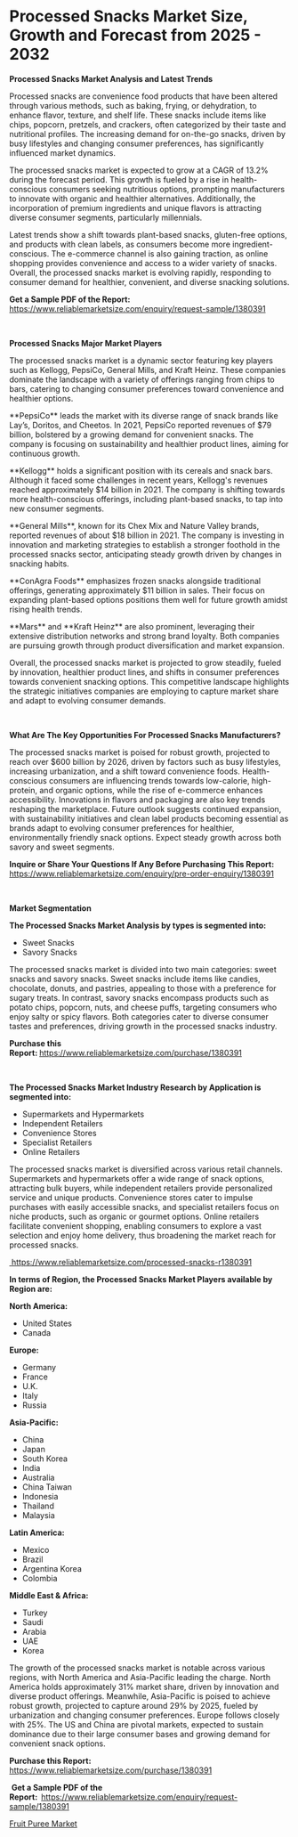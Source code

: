 <p><h1>Processed Snacks Market Size, Growth and Forecast from 2025 - 2032</h1></p><p><strong>Processed Snacks Market Analysis and Latest Trends</strong></p>
<p><p>Processed snacks are convenience food products that have been altered through various methods, such as baking, frying, or dehydration, to enhance flavor, texture, and shelf life. These snacks include items like chips, popcorn, pretzels, and crackers, often categorized by their taste and nutritional profiles. The increasing demand for on-the-go snacks, driven by busy lifestyles and changing consumer preferences, has significantly influenced market dynamics.</p><p>The processed snacks market is expected to grow at a CAGR of 13.2% during the forecast period. This growth is fueled by a rise in health-conscious consumers seeking nutritious options, prompting manufacturers to innovate with organic and healthier alternatives. Additionally, the incorporation of premium ingredients and unique flavors is attracting diverse consumer segments, particularly millennials.</p><p>Latest trends show a shift towards plant-based snacks, gluten-free options, and products with clean labels, as consumers become more ingredient-conscious. The e-commerce channel is also gaining traction, as online shopping provides convenience and access to a wider variety of snacks. Overall, the processed snacks market is evolving rapidly, responding to consumer demand for healthier, convenient, and diverse snacking solutions.</p></p>
<p><strong>Get a Sample PDF of the Report:&nbsp;</strong> <a href="https://www.reliablemarketsize.com/enquiry/request-sample/1380391?utm_campaign=2115&utm_medium=2&utm_source=Github&utm_content=ia&utm_term=14022025&utm_id=processed-snacks">https://www.reliablemarketsize.com/enquiry/request-sample/1380391</a></p>
<p>&nbsp;</p>
<p><strong>Processed Snacks Major Market Players</strong></p>
<p><p>The processed snacks market is a dynamic sector featuring key players such as Kellogg, PepsiCo, General Mills, and Kraft Heinz. These companies dominate the landscape with a variety of offerings ranging from chips to bars, catering to changing consumer preferences toward convenience and healthier options.</p><p>**PepsiCo** leads the market with its diverse range of snack brands like Lay’s, Doritos, and Cheetos. In 2021, PepsiCo reported revenues of $79 billion, bolstered by a growing demand for convenient snacks. The company is focusing on sustainability and healthier product lines, aiming for continuous growth.</p><p>**Kellogg** holds a significant position with its cereals and snack bars. Although it faced some challenges in recent years, Kellogg's revenues reached approximately $14 billion in 2021. The company is shifting towards more health-conscious offerings, including plant-based snacks, to tap into new consumer segments.</p><p>**General Mills**, known for its Chex Mix and Nature Valley brands, reported revenues of about $18 billion in 2021. The company is investing in innovation and marketing strategies to establish a stronger foothold in the processed snacks sector, anticipating steady growth driven by changes in snacking habits.</p><p>**ConAgra Foods** emphasizes frozen snacks alongside traditional offerings, generating approximately $11 billion in sales. Their focus on expanding plant-based options positions them well for future growth amidst rising health trends.</p><p>**Mars** and **Kraft Heinz** are also prominent, leveraging their extensive distribution networks and strong brand loyalty. Both companies are pursuing growth through product diversification and market expansion.</p><p>Overall, the processed snacks market is projected to grow steadily, fueled by innovation, healthier product lines, and shifts in consumer preferences towards convenient snacking options. This competitive landscape highlights the strategic initiatives companies are employing to capture market share and adapt to evolving consumer demands.</p></p>
<p>&nbsp;</p>
<p><strong>What Are The Key Opportunities For Processed Snacks Manufacturers?</strong></p>
<p><p>The processed snacks market is poised for robust growth, projected to reach over $600 billion by 2026, driven by factors such as busy lifestyles, increasing urbanization, and a shift toward convenience foods. Health-conscious consumers are influencing trends towards low-calorie, high-protein, and organic options, while the rise of e-commerce enhances accessibility. Innovations in flavors and packaging are also key trends reshaping the marketplace. Future outlook suggests continued expansion, with sustainability initiatives and clean label products becoming essential as brands adapt to evolving consumer preferences for healthier, environmentally friendly snack options. Expect steady growth across both savory and sweet segments.</p></p>
<p><strong>Inquire or Share Your Questions If Any Before Purchasing This Report:</strong> <a href="https://www.reliablemarketsize.com/enquiry/pre-order-enquiry/1380391?utm_campaign=2115&utm_medium=2&utm_source=Github&utm_content=ia&utm_term=14022025&utm_id=processed-snacks">https://www.reliablemarketsize.com/enquiry/pre-order-enquiry/1380391</a></p>
<p>&nbsp;</p>
<p><strong>Market Segmentation</strong></p>
<p><strong>The Processed Snacks Market Analysis by types is segmented into:</strong></p>
<p><ul><li>Sweet Snacks</li><li>Savory Snacks</li></ul></p>
<p><p>The processed snacks market is divided into two main categories: sweet snacks and savory snacks. Sweet snacks include items like candies, chocolate, donuts, and pastries, appealing to those with a preference for sugary treats. In contrast, savory snacks encompass products such as potato chips, popcorn, nuts, and cheese puffs, targeting consumers who enjoy salty or spicy flavors. Both categories cater to diverse consumer tastes and preferences, driving growth in the processed snacks industry.</p></p>
<p><strong>Purchase this Report:&nbsp;</strong><a href="https://www.reliablemarketsize.com/purchase/1380391?utm_campaign=2115&utm_medium=2&utm_source=Github&utm_content=ia&utm_term=14022025&utm_id=processed-snacks">https://www.reliablemarketsize.com/purchase/1380391</a></p>
<p>&nbsp;</p>
<p><strong>The Processed Snacks Market Industry Research by Application is segmented into:</strong></p>
<p><ul><li>Supermarkets and Hypermarkets</li><li>Independent Retailers</li><li>Convenience Stores</li><li>Specialist Retailers</li><li>Online Retailers</li></ul></p>
<p><p>The processed snacks market is diversified across various retail channels. Supermarkets and hypermarkets offer a wide range of snack options, attracting bulk buyers, while independent retailers provide personalized service and unique products. Convenience stores cater to impulse purchases with easily accessible snacks, and specialist retailers focus on niche products, such as organic or gourmet options. Online retailers facilitate convenient shopping, enabling consumers to explore a vast selection and enjoy home delivery, thus broadening the market reach for processed snacks.</p></p>
<p><a href="https://www.reliablemarketsize.com/processed-snacks-r1380391?utm_campaign=2115&utm_medium=2&utm_source=Github&utm_content=ia&utm_term=14022025&utm_id=processed-snacks">&nbsp;https://www.reliablemarketsize.com/processed-snacks-r1380391</a></p>
<p><strong>In terms of Region, the Processed Snacks Market Players available by Region are:</strong></p>
<p>
    <p> <strong> North America: </strong>
        <ul>
            <li>United States</li>
            <li>Canada</li>
        </ul>
        </p> 
    <p> <strong> Europe: </strong>
        <ul>
            <li>Germany</li>
            <li>France</li>
            <li>U.K.</li>
            <li>Italy</li>
            <li>Russia</li>
        </ul>
        </p> 
    <p> <strong> Asia-Pacific: </strong>
        <ul>
            <li>China</li>
            <li>Japan</li>
            <li>South Korea</li>
            <li>India</li>
            <li>Australia</li>
            <li>China Taiwan</li>
            <li>Indonesia</li>
            <li>Thailand</li>
            <li>Malaysia</li>
        </ul>
        </p> 
    <p> <strong> Latin America: </strong>
        <ul>
            <li>Mexico</li>
            <li>Brazil</li>
            <li>Argentina Korea</li>
            <li>Colombia</li>
        </ul>
        </p> 
    <p> <strong> Middle East & Africa: </strong>
        <ul>
            <li>Turkey</li>
            <li>Saudi</li>
            <li>Arabia</li>
            <li>UAE</li>
            <li>Korea</li>
        </ul>
    </p>
    </p>
<p><p>The growth of the processed snacks market is notable across various regions, with North America and Asia-Pacific leading the charge. North America holds approximately 31% market share, driven by innovation and diverse product offerings. Meanwhile, Asia-Pacific is poised to achieve robust growth, projected to capture around 29% by 2025, fueled by urbanization and changing consumer preferences. Europe follows closely with 25%. The US and China are pivotal markets, expected to sustain dominance due to their large consumer bases and growing demand for convenient snack options.</p></p>
<p><strong>Purchase this Report: </strong><a href="https://www.reliablemarketsize.com/purchase/1380391?utm_campaign=2115&utm_medium=2&utm_source=Github&utm_content=ia&utm_term=14022025&utm_id=processed-snacks">https://www.reliablemarketsize.com/purchase/1380391</a></p>
<p>&nbsp;<strong>Get a Sample PDF of the Report:&nbsp;&nbsp;</strong><a href="https://www.reliablemarketsize.com/enquiry/request-sample/1380391?utm_campaign=2115&utm_medium=2&utm_source=Github&utm_content=ia&utm_term=14022025&utm_id=processed-snacks">https://www.reliablemarketsize.com/enquiry/request-sample/1380391</a></p>
<p><strong></strong></p>
<p><p><a href="https://github.com/sofayahoo2023/Market-Research-Report-List-7/blob/main/fruit-puree-market.md?utm_campaign=2115&utm_medium=2&utm_source=Github&utm_content=ia&utm_term=14022025&utm_id=processed-snacks">Fruit Puree Market</a></p></p>